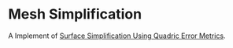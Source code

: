 # Mesh Simplification

A Implement of  [Surface Simplification Using Quadric Error Metrics](https://github.com/matthew-rister/mesh_simplification/blob/main/MeshSimplification/docs/surface_simplification.pdf).

